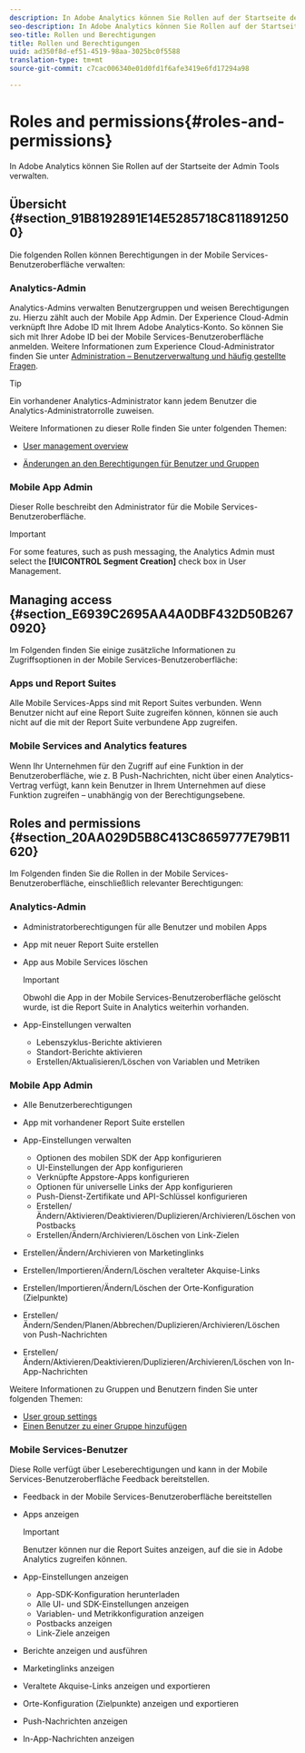 ```yaml
---
description: In Adobe Analytics können Sie Rollen auf der Startseite der Admin Tools verwalten.
seo-description: In Adobe Analytics können Sie Rollen auf der Startseite der Admin Tools verwalten.
seo-title: Rollen und Berechtigungen
title: Rollen und Berechtigungen
uuid: ad350f8d-ef51-4519-98aa-3025bc0f5588
translation-type: tm+mt
source-git-commit: c7cac006340e01d0fd1f6afe3419e6fd17294a98

---
```



# Roles and permissions{#roles-and-permissions}

In Adobe Analytics können Sie Rollen auf der Startseite der Admin Tools verwalten.

## Übersicht {#section_91B8192891E14E5285718C8118912500}

Die folgenden Rollen können Berechtigungen in der Mobile Services-Benutzeroberfläche verwalten:

### Analytics-Admin

Analytics-Admins verwalten Benutzergruppen und weisen Berechtigungen zu. Hierzu zählt auch der Mobile App Admin. Der Experience Cloud-Admin verknüpft Ihre Adobe ID mit Ihrem Adobe Analytics-Konto. So können Sie sich mit Ihrer Adobe ID bei der Mobile Services-Benutzeroberfläche anmelden. Weitere Informationen zum Experience Cloud-Administrator finden Sie unter [Administration – Benutzerverwaltung und häufig gestellte Fragen](https://docs.adobe.com/content/help/en/core-services/interface/manage-users-and-products/admin-getting-started.html).

>[!TIP]
>
>Ein vorhandener Analytics-Administrator kann jedem Benutzer die Analytics-Administratorrolle zuweisen.

Weitere Informationen zu dieser Rolle finden Sie unter folgenden Themen:

* [User management overview](https://docs.adobe.com/content/help/en/analytics/admin/user-product-management/user-management/users.html)

* [Änderungen an den Berechtigungen für Benutzer und Gruppen](https://docs.adobe.com/content/help/en/analytics/admin/user-product-management/user-management/permissions-changes.html)

### Mobile App Admin

Dieser Rolle beschreibt den Administrator für die Mobile Services-Benutzeroberfläche.

>[!IMPORTANT]
>
>For some features, such as push messaging, the Analytics Admin must select the **[!UICONTROL Segment Creation]** check box in User Management.

## Managing access {#section_E6939C2695AA4A0DBF432D50B2670920}

Im Folgenden finden Sie einige zusätzliche Informationen zu Zugriffsoptionen in der Mobile Services-Benutzeroberfläche:

### Apps und Report Suites

Alle Mobile Services-Apps sind mit Report Suites verbunden. Wenn Benutzer nicht auf eine Report Suite zugreifen können, können sie auch nicht auf die mit der Report Suite verbundene App zugreifen.

### Mobile Services and Analytics features

Wenn Ihr Unternehmen für den Zugriff auf eine Funktion in der Benutzeroberfläche, wie z. B Push-Nachrichten, nicht über einen Analytics-Vertrag verfügt, kann kein Benutzer in Ihrem Unternehmen auf diese Funktion zugreifen – unabhängig von der Berechtigungsebene.

## Roles and permissions {#section_20AA029D5B8C413C8659777E79B11620}

Im Folgenden finden Sie die Rollen in der Mobile Services-Benutzeroberfläche, einschließlich relevanter Berechtigungen:

### Analytics-Admin

* Administratorberechtigungen für alle Benutzer und mobilen Apps
* App mit neuer Report Suite erstellen
* App aus Mobile Services löschen

   >[!IMPORTANT]
   >
   >Obwohl die App in der Mobile Services-Benutzeroberfläche gelöscht wurde, ist die Report Suite in Analytics weiterhin vorhanden.

* App-Einstellungen verwalten

   * Lebenszyklus-Berichte aktivieren
   * Standort-Berichte aktivieren
   * Erstellen/Aktualisieren/Löschen von Variablen und Metriken

### Mobile App Admin

* Alle Benutzerberechtigungen
* App mit vorhandener Report Suite erstellen
* App-Einstellungen verwalten

   * Optionen des mobilen SDK der App konfigurieren
   * UI-Einstellungen der App konfigurieren
   * Verknüpfte Appstore-Apps konfigurieren
   * Optionen für universelle Links der App konfigurieren
   * Push-Dienst-Zertifikate und API-Schlüssel konfigurieren
   * Erstellen/Ändern/Aktivieren/Deaktivieren/Duplizieren/Archivieren/Löschen von Postbacks
   * Erstellen/Ändern/Archivieren/Löschen von Link-Zielen

* Erstellen/Ändern/Archivieren von Marketinglinks
* Erstellen/Importieren/Ändern/Löschen veralteter Akquise-Links
* Erstellen/Importieren/Ändern/Löschen der Orte-Konfiguration (Zielpunkte)
* Erstellen/Ändern/Senden/Planen/Abbrechen/Duplizieren/Archivieren/Löschen von Push-Nachrichten
* Erstellen/Ändern/Aktivieren/Deaktivieren/Duplizieren/Archivieren/Löschen von In-App-Nachrichten

Weitere Informationen zu Gruppen und Benutzern finden Sie unter folgenden Themen:

* [User group settings](https://docs.adobe.com/content/help/en/analytics/admin/user-product-management/user-groups/groups.html)
* [Einen Benutzer zu einer Gruppe hinzufügen](https://docs.adobe.com/content/help/en/analytics/admin/user-product-management/user-management/t-add-user-to-group.html)

### Mobile Services-Benutzer

Diese Rolle verfügt über Leseberechtigungen und kann in der Mobile Services-Benutzeroberfläche Feedback bereitstellen.

* Feedback in der Mobile Services-Benutzeroberfläche bereitstellen
* Apps anzeigen

   >[!IMPORTANT]
   >
   >Benutzer können nur die Report Suites anzeigen, auf die sie in Adobe Analytics zugreifen können.

* App-Einstellungen anzeigen

   * App-SDK-Konfiguration herunterladen
   * Alle UI- und SDK-Einstellungen anzeigen
   * Variablen- und Metrikkonfiguration anzeigen
   * Postbacks anzeigen
   * Link-Ziele anzeigen

* Berichte anzeigen und ausführen
* Marketinglinks anzeigen
* Veraltete Akquise-Links anzeigen und exportieren
* Orte-Konfiguration (Zielpunkte) anzeigen und exportieren
* Push-Nachrichten anzeigen
* In-App-Nachrichten anzeigen
